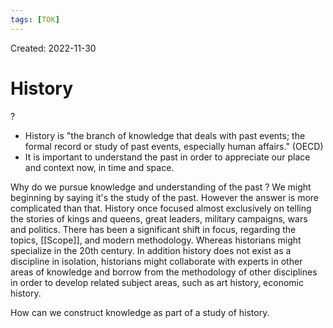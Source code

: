 ```yaml
---
tags: [TOK] 
---
```

Created: 2022-11-30

# History
?
- History is "the branch of knowledge that deals with past events; the formal record or study of past events, especially human affairs." (OECD)
- It is important to understand the past in order to appreciate our place and context now, in time and space.

Why do we pursue knowledge and understanding of the past ?
We might beginning by saying it's the study of the past. However the answer is more complicated than that. History once focused almost exclusively on telling the stories of kings and queens, great leaders, military campaigns, wars and politics. There has been a significant shift in focus, regarding the topics, [[Scope]], and modern methodology. Whereas historians might specialize in the 20th century. In addition history does not exist as a discipline in isolation, historians might collaborate with experts in other areas of knowledge and borrow from the methodology of other disciplines in order to develop related subject areas, such as art history, economic history.

How can we construct knowledge as part of a study of history.